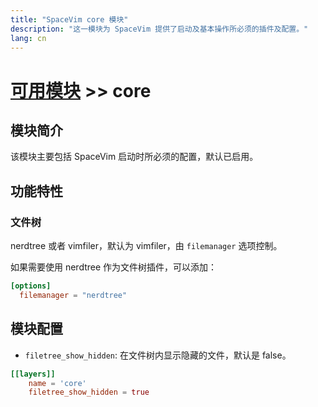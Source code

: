 ```yaml
---
title: "SpaceVim core 模块"
description: "这一模块为 SpaceVim 提供了启动及基本操作所必须的插件及配置。"
lang: cn
---
```


# [可用模块](../) >> core
 
## 模块简介

该模块主要包括 SpaceVim 启动时所必须的配置，默认已启用。

## 功能特性

### 文件树

nerdtree 或者 vimfiler，默认为 vimfiler，由 `filemanager` 选项控制。

如果需要使用 nerdtree 作为文件树插件，可以添加：

```toml
[options]
  filemanager = "nerdtree"
```

## 模块配置

- `filetree_show_hidden`: 在文件树内显示隐藏的文件，默认是 false。

```toml
[[layers]]
    name = 'core'
    filetree_show_hidden = true
```
